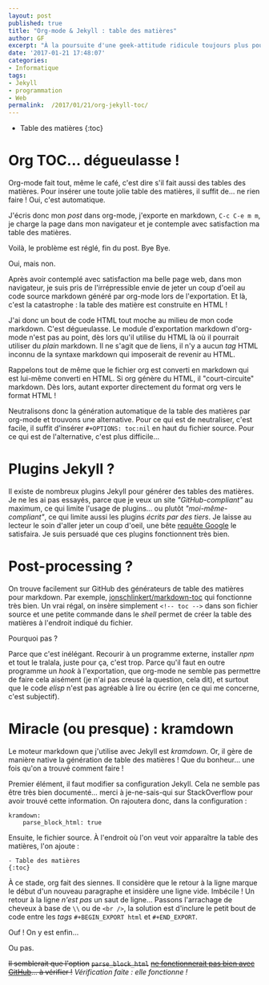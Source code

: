 ```yaml
---
layout: post
published: true
title: "Org-mode & Jekyll : table des matières"
author: GF
excerpt: "À la poursuite d'une geek-attitude ridicule toujours plus poussée, j'écris désormais mes posts dans emacs, avec org-mode. Il faut ensuite les convertir en markdown pour qu'ils puissent être interprétés par Jekyll. C'est déjà difficile à dire, c'est encore plus difficile à faire. Ce post s'attaque à un problème particulier : la génération automatique d'une table des matières."
date: '2017-01-21 17:48:07'
categories:
- Informatique
tags:
- Jekyll
- programmation
- Web
permalink:  /2017/01/21/org-jekyll-toc/
---
```


- Table des matières 
{:toc}


# Org TOC&#x2026; dégueulasse !

Org-mode fait tout, même le café, c'est dire s'il fait aussi des tables des matières. Pour insérer une toute jolie table des matières, il suffit de&#x2026; ne rien faire ! Oui, c'est automatique.

J'écris donc mon *post* dans org-mode, j'exporte en markdown, `C-c C-e m m`, je charge la page dans mon navigateur et je contemple avec satisfaction ma table des matières.

Voilà, le problème est réglé, fin du post. Bye Bye.

Oui, mais non. 

Après avoir contemplé avec satisfaction ma belle page web, dans mon navigateur, je suis pris de l'irrépressible envie de jeter un coup d'oeil au code source markdown généré par org-mode lors de l'exportation. Et là, c'est la catastrophe : la table des matière est construite en HTML !

J'ai donc un bout de code HTML tout moche au milieu de mon code markdown. C'est dégueulasse. Le module d'exportation markdown d'org-mode n'est pas au point, dès lors qu'il utilise du HTML là où il pourrait utiliser du *plain* markdown. Il ne s'agit que de liens, il n'y a aucun *tag* HTML inconnu de la syntaxe markdown qui imposerait de revenir au HTML.

Rappelons tout de même que le fichier org est converti en markdown qui est lui-même converti en HTML. Si org génère du HTML, il "court-circuite" markdown. Dès lors, autant exporter directement du format org vers le format HTML !

Neutralisons donc la génération automatique de la table des matières par org-mode et trouvons une alternative. Pour ce qui est de neutraliser, c'est facile, il suffit d'insérer `#+OPTIONS: toc:nil` en haut du fichier source. Pour ce qui est de l'alternative, c'est plus difficile&#x2026;


# Plugins Jekyll ?

Il existe de nombreux plugins Jekyll pour générer des tables des matières. Je ne les ai pas essayés, parce que je veux un site *"GitHub-compliant"* au maximum, ce qui limite l'usage de plugins&#x2026; ou plutôt *"moi-même-compliant"*, ce qui limite aussi les plugins *écrits par des tiers*. Je laisse au lecteur le soin d'aller jeter un coup d'oeil, une bête [requête Google](https://www.google.fr/webhp?sourceid=chrome-instant&ion=1&espv=2&ie=UTF-8#q=jekyll%2520toc%2520generator) le satisfaira. Je suis persuadé que ces plugins fonctionnent très bien.


# Post-processing ?

On trouve facilement sur GitHub des générateurs de table des matières pour markdown. Par exemple, [jonschlinkert/markdown-toc](https://github.com/jonschlinkert/markdown-toc) qui fonctionne très bien. Un vrai régal, on insère simplement `<!-- toc -->` dans son fichier source et une petite commande dans le *shell* permet de créer la table des matières à l'endroit indiqué du fichier.

Pourquoi pas ?

Parce que c'est inélégant. Recourir à un programme externe, installer *npm* et tout le tralala, juste pour ça, c'est trop. Parce qu'il faut en outre programme un *hook* à l'exportation, que org-mode ne semble pas permettre de faire cela aisément (je n'ai pas creusé la question, cela dit), et surtout que le code *elisp* n'est pas agréable à lire ou écrire (en ce qui me concerne, c'est subjectif).


# Miracle (ou presque) : kramdown

Le moteur markdown que j'utilise avec Jekyll est *kramdown*. Or, il gère de manière native la génération de table des matières ! Que du bonheur&#x2026; une fois qu'on a trouvé comment faire !

Premier élément, il faut modifier sa configuration Jekyll. Cela ne semble pas être très bien documenté&#x2026; merci à je-ne-sais-qui sur StackOverflow pour avoir trouvé cette information. On rajoutera donc, dans la configuration :

    kramdown:
        parse_block_html: true

Ensuite, le fichier source. À l'endroit où l'on veut voir apparaître la table des matières, l'on ajoute :

    - Table des matières 
    {:toc}

À ce stade, org fait des siennes. Il considère que le retour à la ligne marque le début d'un nouveau paragraphe et insidère une ligne vide. Imbécile ! Un retour à la ligne *n'est pas* un saut de ligne&#x2026; Passons l'arrachage de cheveux à base de `\\` ou de `<br />`, la solution est d'inclure le petit bout de code entre les *tags* `#+BEGIN_EXPORT html` et `#+END_EXPORT`.

Ouf ! On y est enfin&#x2026;

Ou pas.

<del>Il semblerait que l'option</del> <del>`parse_block_html`</del> <del>[ne fonctionnerait pas bien avec GitHub](https://github.com/GitbookIO/kramed/issues/31)&#x2026; à vérifier !</del> *Vérification faite : elle fonctionne !*

